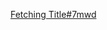 [Fetching Title#7mwd](https://www.bilibili.com/video/BV1XY411J7aG?p=24&vd_source=a31fe6f534758f0c32d7f38215afcc7a)